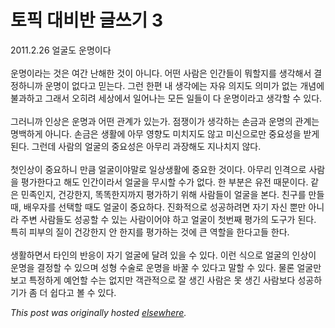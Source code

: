 # 토픽 대비반 글쓰기 3

<span><span class="Apple-style-span">2011.2.26&#160;</span>&#50620;&#44404;&#46020; &#50868;&#47749;&#51060;&#45796;<br><br>&#50868;&#47749;&#51060;&#46972;&#45716; &#44163;&#51008; &#50668;&#44036; &#45212;&#54644;&#54620; &#44163;&#51060; &#50500;&#45768;&#45796;. &#50612;&#46500; &#49324;&#46988;&#51008; &#51064;&#44036;&#46308;&#51060; &#47952;&#54624;&#51648;&#47484; &#49373;&#44033;&#54644;&#49436; &#44208;&#51221;&#54616;&#45768;&#44620; &#50868;&#47749;&#51060; &#50630;&#45796;&#44256; &#48127;&#45716;&#45796;. &#44536;&#47088; &#54620;&#54200; &#45236; &#49373;&#44033;&#50640;&#45716; &#51088;&#50976; &#51032;&#51648;&#46020; &#51032;&#48120;&#44032; &#50630;&#45716; &#44060;&#45392;&#50640; &#48520;&#44284;&#54616;&#44256; &#44536;&#47000;&#49436; &#50724;&#55176;&#47140; &#49464;&#49345;&#50640;&#49436; &#51068;&#50612;&#45208;&#45716; &#47784;&#46304; &#51068;&#46308;&#51060; &#45796; &#50868;&#47749;&#51060;&#46972;&#44256; &#49373;&#44033;&#54624; &#49688; &#51080;&#45796;.<br><br>&#44536;&#47084;&#45768;&#44620; &#51064;&#49345;&#51008; &#50868;&#47749;&#44284; &#50612;&#46500; &#44288;&#44228;&#44032; &#51080;&#45716;&#44032;. &#51216;&#51137;&#51060;&#44032; &#49373;&#44033;&#54616;&#45716; &#49552;&#44552;&#44284; &#50868;&#47749;&#51032; &#44288;&#44228;&#45716; &#47749;&#48177;&#54616;&#44172; &#50500;&#45768;&#45796;. &#49552;&#44552;&#51008; &#49373;&#54876;&#50640; &#50500;&#47924; &#50689;&#54693;&#46020; &#48120;&#52824;&#51648;&#46020; &#50506;&#44256; &#48120;&#49888;&#51004;&#47196;&#47564; &#51473;&#50836;&#49457;&#51012; &#48155;&#44172; &#46108;&#45796;. &#44536;&#47088;&#45936; &#49324;&#46988;&#51032; &#50620;&#44404;&#51032; &#51473;&#50836;&#49457;&#51008; &#50500;&#47924;&#47532; &#44284;&#51109;&#54644;&#46020; &#51648;&#45208;&#52824;&#51648; &#50506;&#45796;.<br><br>&#52395;&#51064;&#49345;&#51060; &#51473;&#50836;&#54616;&#45768; &#47564;&#53372; &#50620;&#44404;&#51060;&#50556;&#47568;&#47196; &#51068;&#49345;&#49373;&#54876;&#50640; &#51473;&#50836;&#54620; &#44163;&#51060;&#45796;. &#50500;&#47924;&#47532; &#51064;&#44201;&#51004;&#47196; &#49324;&#46988;&#51012; &#54217;&#44032;&#54620;&#45796;&#44256; &#54644;&#46020; &#51064;&#44036;&#51060;&#46972;&#49436; &#50620;&#44404;&#51012; &#47924;&#49884;&#54624; &#49688;&#44032; &#50630;&#45796;. &#54620; &#48512;&#48516;&#51008; &#50976;&#51204; &#46412;&#47928;&#51060;&#45796;. &#44057;&#51008; &#48124;&#51313;&#51064;&#51648;, &#44148;&#44053;&#54620;&#51648;, &#46609;&#46609;&#54620;&#51648;&#44620;&#51648; &#54217;&#44032;&#54616;&#44592; &#50948;&#54644; &#49324;&#46988;&#46308;&#51060; &#50620;&#44404;&#51012; &#48376;&#45796;. &#52828;&#44396;&#47484; &#47564;&#46308; &#46412;, &#48176;&#50864;&#51088;&#47484; &#49440;&#53469;&#54624; &#46412;&#46020; &#50620;&#44404;&#51060; &#51473;&#50836;&#54616;&#45796;. &#51652;&#54868;&#51201;&#51004;&#47196; &#49457;&#44277;&#54616;&#47140;&#47732; &#51088;&#44592; &#51088;&#49888; &#49104;&#47564; &#50500;&#45768;&#46972; &#51452;&#48320; &#49324;&#46988;&#46308;&#46020; &#49457;&#44277;&#54624; &#49688; &#51080;&#45716; &#49324;&#46988;&#51060;&#50612;&#50556; &#54616;&#44256; &#50620;&#44404;&#51060; &#52395;&#48264;&#51704; &#54217;&#44032;&#51032; &#46020;&#44396;&#44032; &#46108;&#45796;. &#53945;&#55176; &#54588;&#48512;&#51032; &#51656;&#51060; &#44148;&#44053;&#54620;&#51648; &#50504; &#54620;&#51648;&#47484; &#54217;&#44032;&#54616;&#45716; &#44163;&#50640; &#53360; &#50669;&#54624;&#51012; &#54620;&#45796;&#44256;&#46308; &#54620;&#45796;.<br><br>&#49373;&#54876;&#54616;&#47732;&#49436; &#53440;&#51064;&#51032; &#48152;&#51025;&#51060; &#51088;&#44592; &#50620;&#44404;&#50640; &#45804;&#47140; &#51080;&#51012; &#49688; &#51080;&#45796;. &#51060;&#47088; &#49885;&#51004;&#47196; &#50620;&#44404;&#51032; &#51064;&#49345;&#51060; &#50868;&#47749;&#51012; &#44208;&#51221;&#54624; &#49688; &#51080;&#51004;&#47728; &#49457;&#54805; &#49688;&#49696;&#47196; &#50868;&#47749;&#51012; &#48148;&#44992; &#49688; &#51080;&#45796;&#44256; &#47568;&#54624; &#49688; &#51080;&#45796;. &#47932;&#47200; &#50620;&#44404;&#47564; &#48372;&#44256; &#53945;&#51221;&#54616;&#44172; &#50696;&#50616;&#54624; &#49688;&#45716; &#50630;&#51648;&#47564; &#44061;&#44288;&#51201;&#51004;&#47196; &#51096; &#49373;&#44596; &#49324;&#46988;&#51008; &#47803; &#49373;&#44596; &#49324;&#46988;&#48372;&#45796; &#49457;&#44277;&#54616;&#44592;&#44032; &#51328; &#45908; &#49789;&#45796;&#44256; &#48380; &#49688; &#51080;&#45796;.</span>


*This post was originally hosted [elsewhere](http://planspace.blogspot.com/2011/03/3.html).*
